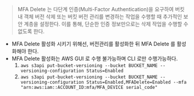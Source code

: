 > MFA Delete 는 다단계 인증(Multi-Factor Authentication)을 요구하여 버킷 내 객체 버전 삭제 또는 버킷 버전 관리를 변경하는 작업을 수행할 때 추가적인 보안 계층을 설정한다. 이를 통해, 단순한 인증 정보만으로는 삭제 작업을 수행할 수 없도록 한다.

- MFA Delete 활성화 시키기 위해선, 버전관리를 활성화한 뒤 MFA Delete 를 활성화해야 한다.
- MFA Delete 활성화는 AWS GUI 로 수행 불가능하며 CLI 로만 수행가능하다.
  1. `aws s3api put-bucket-versioning --bucket BUCKET_NAME --versioning-configuration Status=Enabled`
  2. `aws s3api put-bucket-versioning --bucket BUCKET_NAME --versioning-configuration Status=Enabled,MFADelete=Enabled --mfa "arn:aws:iam::ACCOUNT_ID:mfa/MFA_DEVICE serial_code"`